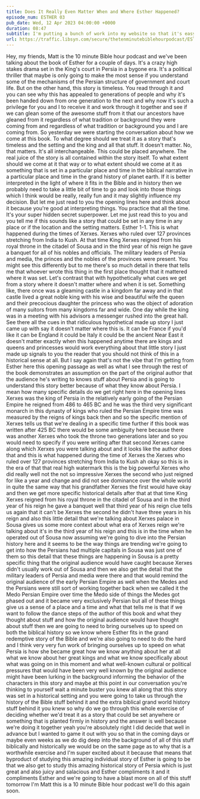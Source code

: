 ```yaml
---
title: Does It Really Even Matter When and Where Esther Happened?
episode_num: ESTHER 03
pub_date: Wed, 12 Apr 2023 04:00:00 +0000
duration: 08:47
subtitle: I'm putting a bunch of work into my website so that it's easy to search and access the entire podcast back catalog; including the series on Matthew and the series where we went through the whole Bible, covering one book per episode. My YouTube stuff...
url: https://traffic.libsyn.com/secure/thetenminutebiblehourpodcast/ESTHER_03_-_Does_It_Really_Even_Matter_When_and_Where_Esther_Happened.mp3
---
```


 Hey, my friends, Matt is the 10 minute Bible hour podcast and we've been talking about the book of Esther for a couple of days. It's a crazy high stakes drama set in the King's court in Persia in a bygone era. It's a political thriller that maybe is only going to make the most sense if you understand some of the mechanisms of the Persian structure of government and court life. But on the other hand, this story is timeless. You read through it and you can see why this has appealed to generations of people and why it's been handed down from one generation to the next and why now it's such a privilege for you and I to receive it and work through it together and see if we can glean some of the awesome stuff from it that our ancestors have gleaned from it regardless of what tradition or background they were coming from and regardless of what tradition or background you and I are coming from. So yesterday we were starting the conversation about how we come at this book. To what degree should we treat it as a story that's timeless and the setting and the king and all that stuff. It doesn't matter. No, that matters. It's all interchangeable. This could be placed anywhere. The real juice of the story is all contained within the story itself. To what extent should we come at it that way or to what extent should we come at it as something that is set in a particular place and time in the biblical narrative in a particular place and time in the grand history of planet earth. If it is better interpreted in the light of where it fits in the Bible and in history then we probably need to take a little bit of time to go and look into those things which I think would be really, really fun and it may slightly influence my decision. But let me just read to you the opening lines here and think about it because you're good at interpreting things. You practice that all the time. It's your super hidden secret superpower. Let me just read this to you and you tell me if this sounds like a story that could be set in any time in any place or if the location and the setting matters. Esther 1-1. This is what happened during the times of Xerxes. Xerxes who ruled over 127 provinces stretching from India to Kush. At that time King Xerxes reigned from his royal throne in the citadel of Sousa and in the third year of his reign he gave a banquet for all of his nobles and officials. The military leaders of Persia and media, the princes and the nobles of the provinces were present. You might see this differently but to me there's so much detail in there that tells me that whoever wrote this thing in the first place thought that it mattered where it was set. Let's contrast that with hypothetically what cues we get from a story where it doesn't matter where and when it is set. Something like, there once was a gleaming castle in a kingdom far away and in that castle lived a great noble king with his wise and beautiful wife the queen and their precocious daughter the princess who was the object of adoration of many suitors from many kingdoms far and wide. One day while the king was in a meeting with his advisors a messenger rushed into the great hall. See there all the cues in that ridiculous hypothetical made up story I just came up with say it doesn't matter where this is. It can be France if you'd like it can be England it could be Italy it could be the ancient Near East it doesn't matter exactly when this happened anytime there are kings and queens and princesses would work everything about that little story I just made up signals to you the reader that you should not think of this in a historical sense at all. But I say again that's not the vibe that I'm getting from Esther here this opening passage as well as what I see through the rest of the book demonstrates an assumption on the part of the original author that the audience he's writing to knows stuff about Persia and is going to understand this story better because of what they know about Persia. I mean how many specific details do we get right here in the opening lines Xerxes was the king of Persia in the relatively early going of the Persian Empire he reigned from 486 to 465 BC and he was the third very significant monarch in this dynasty of kings who ruled the Persian Empire time was measured by the reigns of kings back then and so the specific mention of Xerxes tells us that we're dealing in a specific time further if this book was written after 425 BC there would be some ambiguity here because there was another Xerxes who took the throne two generations later and so you would need to specify if you were writing after that second Xerxes came along which Xerxes you were talking about and it looks like the author does that and this is what happened during the time of Xerxes the Xerxes who ruled over 127 provinces stretching from India to Kush ah okay so this is in the era of that that real high watermark this is the big powerful Xerxes who did really well not the not so impressive Xerxes the second who just reigned for like a year and change and did not see dominance over the whole world in quite the same way that his grandfather Xerxes the first would have okay and then we get more specific historical details after that at that time King Xerxes reigned from his royal throne in the citadel of Sousa and in the third year of his reign he gave a banquet well that third year of his reign clue tells us again that it can't be Xerxes the second he didn't have three years in his reign and also this little detail that we're talking about Xerxes palace in Sousa gives us some more context about what era of Xerxes reign we're talking about it's in the third year of his reign and this is in the time when he operated out of Sousa now assuming we're going to dive into the Persian history here and it seems to be the way things are trending we're going to get into how the Persians had multiple capitals in Sousa was just one of them so this detail that these things are happening in Sousa is a pretty specific thing that the original audience would have caught because Xerxes didn't usually work out of Sousa and then we also get the detail that the military leaders of Persia and media were there and that would remind the original audience of the early Persian Empire as well when the Medes and the Persians were still sort of working together back when we called it the Medo Persian Empire over time the Medo side of things the Medes got phased out and it became very exclusively Persian but all of these things give us a sense of a place and a time and what that tells me is that if we want to follow the dance steps of the author of this book and what they thought about stuff and how the original audience would have thought about stuff then we are going to need to bring ourselves up to speed on both the biblical history so we know where Esther fits in the grand redemptive story of the Bible and we're also going to need to do the hard and I think very very fun work of bringing ourselves up to speed on what Persia is how she became great how we know anything about her at all what we know about her great kings and what we know specifically about what was going on in this moment and what well-known cultural or political pressures that would have been very well known by the original audience might have been lurking in the background informing the behavior of the characters in this story and maybe at this point in our conversation you're thinking to yourself wait a minute buster you knew all along that this story was set in a historical setting and you were going to take us through the history of the Bible stuff behind it and the extra biblical grand world history stuff behind it you knew so why do we go through this whole exercise of deciding whether we'd treat it as a story that could be set anywhere or something that is planted firmly in history and the answer is well because we're doing it together yeah you're absolutely right I did decide that well in advance but I wanted to game it out with you so that in the coming days or maybe even weeks as we do dig deep into the background of all of this stuff biblically and historically we would be on the same page as to why that is a worthwhile exercise and I'm super excited about it because that means that byproduct of studying this amazing individual story of Esther is going to be that we also get to study this amazing historical story of Persia which is just great and also juicy and salacious and Esther compliments it and it compliments Esther and we're going to have a blast more on all of this stuff tomorrow I'm Matt this is a 10 minute Bible hour podcast we'll do this again soon.